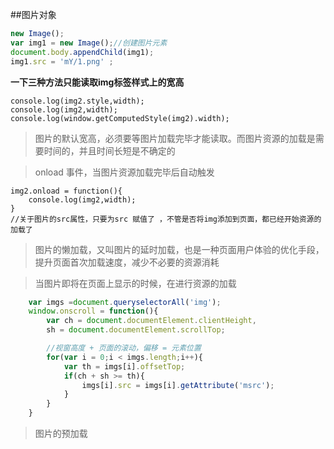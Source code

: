 ##图片对象  

```javascript
new Image();
var img1 = new Image();//创建图片元素
document.body.appendChild(img1);
img1.src = 'mY/1.png' ;

```

**一下三种方法只能读取img标签样式上的宽高**     

    console.log(img2.style,width);   
    console.log(img2,width);   
    console.log(window.getComputedStyle(img2).width);     

>图片的默认宽高，必须要等图片加载完毕才能读取。而图片资源的加载是需要时间的，并且时间长短是不确定的    

>onload 事件，当图片资源加载完毕后自动触发   

    img2.onload = function(){
        console.log(img2,width);
    }
    //关于图片的src属性，只要为src 赋值了 ，不管是否将img添加到页面，都已经开始资源的加载了

> 图片的懒加载，又叫图片的延时加载，也是一种页面用户体验的优化手段，提升页面首次加载速度，减少不必要的资源消耗

> 当图片即将在页面上显示的时候，在进行资源的加载

```javascript
    var imgs =document.queryselectorAll('img');
    window.onscroll = function(){
        var ch = document.documentElement.clientHeight,
        sh = document.documentElement.scrollTop;

        //视窗高度 + 页面的滚动，偏移 = 元素位置
        for(var i = 0;i < imgs.length;i++){
            var th = imgs[i].offsetTop;
            if(ch + sh >= th){
                imgs[i].src = imgs[i].getAttribute('msrc');
            }
        }
    }

```


> 图片的预加载

